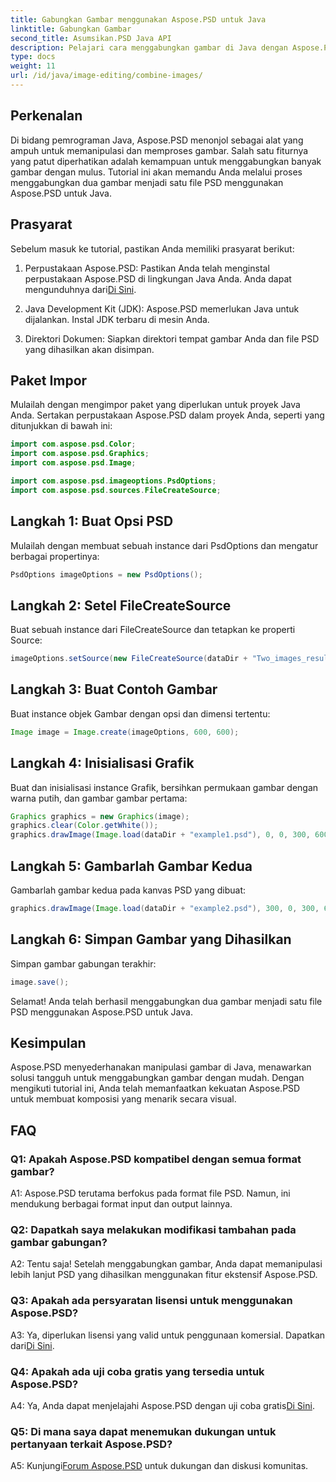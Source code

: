 ```yaml
---
title: Gabungkan Gambar menggunakan Aspose.PSD untuk Java
linktitle: Gabungkan Gambar
second_title: Asumsikan.PSD Java API
description: Pelajari cara menggabungkan gambar di Java dengan Aspose.PSD. Ikuti panduan langkah demi langkah kami untuk kombinasi gambar yang mulus.
type: docs
weight: 11
url: /id/java/image-editing/combine-images/
---
```

## Perkenalan

Di bidang pemrograman Java, Aspose.PSD menonjol sebagai alat yang ampuh untuk memanipulasi dan memproses gambar. Salah satu fiturnya yang patut diperhatikan adalah kemampuan untuk menggabungkan banyak gambar dengan mulus. Tutorial ini akan memandu Anda melalui proses menggabungkan dua gambar menjadi satu file PSD menggunakan Aspose.PSD untuk Java.

## Prasyarat

Sebelum masuk ke tutorial, pastikan Anda memiliki prasyarat berikut:

1.  Perpustakaan Aspose.PSD: Pastikan Anda telah menginstal perpustakaan Aspose.PSD di lingkungan Java Anda. Anda dapat mengunduhnya dari[Di Sini](https://releases.aspose.com/psd/java/).

2. Java Development Kit (JDK): Aspose.PSD memerlukan Java untuk dijalankan. Instal JDK terbaru di mesin Anda.

3. Direktori Dokumen: Siapkan direktori tempat gambar Anda dan file PSD yang dihasilkan akan disimpan.

## Paket Impor

Mulailah dengan mengimpor paket yang diperlukan untuk proyek Java Anda. Sertakan perpustakaan Aspose.PSD dalam proyek Anda, seperti yang ditunjukkan di bawah ini:

```java
import com.aspose.psd.Color;
import com.aspose.psd.Graphics;
import com.aspose.psd.Image;

import com.aspose.psd.imageoptions.PsdOptions;
import com.aspose.psd.sources.FileCreateSource;
```

## Langkah 1: Buat Opsi PSD

Mulailah dengan membuat sebuah instance dari PsdOptions dan mengatur berbagai propertinya:

```java
PsdOptions imageOptions = new PsdOptions();
```

## Langkah 2: Setel FileCreateSource

Buat sebuah instance dari FileCreateSource dan tetapkan ke properti Source:

```java
imageOptions.setSource(new FileCreateSource(dataDir + "Two_images_result_out.psd", false));
```

## Langkah 3: Buat Contoh Gambar

Buat instance objek Gambar dengan opsi dan dimensi tertentu:

```java
Image image = Image.create(imageOptions, 600, 600);
```

## Langkah 4: Inisialisasi Grafik

Buat dan inisialisasi instance Grafik, bersihkan permukaan gambar dengan warna putih, dan gambar gambar pertama:

```java
Graphics graphics = new Graphics(image);
graphics.clear(Color.getWhite());
graphics.drawImage(Image.load(dataDir + "example1.psd"), 0, 0, 300, 600);
```

## Langkah 5: Gambarlah Gambar Kedua

Gambarlah gambar kedua pada kanvas PSD yang dibuat:

```java
graphics.drawImage(Image.load(dataDir + "example2.psd"), 300, 0, 300, 600);
```

## Langkah 6: Simpan Gambar yang Dihasilkan

Simpan gambar gabungan terakhir:

```java
image.save();
```

Selamat! Anda telah berhasil menggabungkan dua gambar menjadi satu file PSD menggunakan Aspose.PSD untuk Java.

## Kesimpulan

Aspose.PSD menyederhanakan manipulasi gambar di Java, menawarkan solusi tangguh untuk menggabungkan gambar dengan mudah. Dengan mengikuti tutorial ini, Anda telah memanfaatkan kekuatan Aspose.PSD untuk membuat komposisi yang menarik secara visual.

## FAQ

### Q1: Apakah Aspose.PSD kompatibel dengan semua format gambar?

A1: Aspose.PSD terutama berfokus pada format file PSD. Namun, ini mendukung berbagai format input dan output lainnya.

### Q2: Dapatkah saya melakukan modifikasi tambahan pada gambar gabungan?

A2: Tentu saja! Setelah menggabungkan gambar, Anda dapat memanipulasi lebih lanjut PSD yang dihasilkan menggunakan fitur ekstensif Aspose.PSD.

### Q3: Apakah ada persyaratan lisensi untuk menggunakan Aspose.PSD?

 A3: Ya, diperlukan lisensi yang valid untuk penggunaan komersial. Dapatkan dari[Di Sini](https://purchase.aspose.com/buy).

### Q4: Apakah ada uji coba gratis yang tersedia untuk Aspose.PSD?

 A4: Ya, Anda dapat menjelajahi Aspose.PSD dengan uji coba gratis[Di Sini](https://releases.aspose.com/).

### Q5: Di mana saya dapat menemukan dukungan untuk pertanyaan terkait Aspose.PSD?

 A5: Kunjungi[Forum Aspose.PSD](https://forum.aspose.com/c/psd/34) untuk dukungan dan diskusi komunitas.